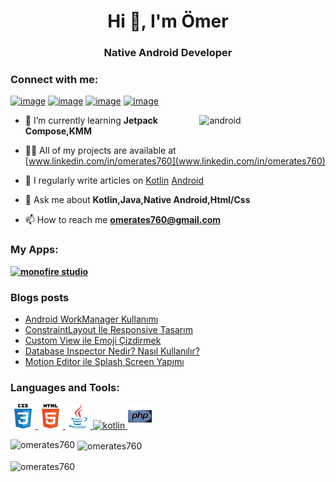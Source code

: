 <h1 align="center">Hi 👋, I'm Ömer</h1>
<h3 align="center">Native Android Developer</h3>

<h3 align="left">Connect with me:</h3>

<p align="left">
  
[![image](https://img.shields.io/badge/LinkedIn-0077B5?style=for-the-badge&logo=linkedin&logoColor=white)](https://linkedin.com/in/omerates760)
[![image](https://img.shields.io/badge/Medium-12100E?style=for-the-badge&logo=medium&logoColor=white)](https://medium.com/@omerates760)
[![image](https://img.shields.io/badge/Twitter-1DA1F2?style=for-the-badge&logo=twitter&logoColor=white)](https://twitter.com/aycekirdek_2237)
[![image](https://img.shields.io/badge/Gmail-D14836?style=for-the-badge&logo=gmail&logoColor=white)](mailto:omerates760@gmail.com)
</p>

<img width="40%" align="right" alt="android" src="https://c.tenor.com/cdu8MIU0Mq0AAAAC/android-google-happy-google.gif" />


- 🌱 I’m currently learning **Jetpack Compose,KMM**

- 👨‍💻 All of my projects are available at [www.linkedin.com/in/omerates760](www.linkedin.com/in/omerates760)

- 📝 I regularly write articles on [Kotlin](https://kotlinlang.org/) [Android](https://developer.android.com/)

- 💬 Ask me about **Kotlin,Java,Native Android,Html/Css**

- 📫 How to reach me **omerates760@gmail.com**

<h3 align="left">My Apps:</h3>

<a href="https://play.google.com/store/apps/dev?id=6557534132091603774" target="_blank" style="font-weight:bold"><img src="https://cdn.iconscout.com/icon/free/png-256/google-169-189833.png" alt="monofire studio" /></a></br>

### Blogs posts
<!-- BLOG-POST-LIST:START -->
- [Android WorkManager Kullanımı](https://omerates760.medium.com/android-workmanager-kullan%C4%B1m%C4%B1-d427464418c7)
- [ConstraintLayout İle Responsive Tasarım](https://omerates760.medium.com/constraintlayout-i%CC%87le-responsive-tasar%C4%B1m-2a1eb2004201)
- [Custom View ile Emoji Çizdirmek](https://omerates760.medium.com/custom-view-ile-emoji-%C3%A7izdirmek-10f8b7a1676a)
- [Database Inspector Nedir? Nasıl Kullanılır?](https://medium.com/gdg-istanbul/database-i%CC%87nspector-nedir-nas%C4%B1l-kullan%C4%B1l%C4%B1r-10d8eb8845bb)
- [Motion Editor ile Splash Screen Yapımı](https://medium.com/hardwareandro/motion-editor-ile-splash-screen-yap%C4%B1m%C4%B1-440a77181301)

<!-- BLOG-POST-LIST:END -->

<h3 align="left">Languages and Tools:</h3>
<p align="left"> <a href="https://www.w3schools.com/css/" target="_blank"> <img src="https://raw.githubusercontent.com/devicons/devicon/master/icons/css3/css3-original-wordmark.svg" alt="css3" width="40" height="40"/> </a> <a href="https://www.w3.org/html/" target="_blank"> <img src="https://raw.githubusercontent.com/devicons/devicon/master/icons/html5/html5-original-wordmark.svg" alt="html5" width="40" height="40"/> </a> <a href="https://www.java.com" target="_blank"> <img src="https://raw.githubusercontent.com/devicons/devicon/master/icons/java/java-original.svg" alt="java" width="40" height="40"/> </a> <a href="https://kotlinlang.org" target="_blank"> <img src="https://www.vectorlogo.zone/logos/kotlinlang/kotlinlang-icon.svg" alt="kotlin" width="40" height="40"/> </a> <a href="https://www.php.net" target="_blank"> <img src="https://raw.githubusercontent.com/devicons/devicon/master/icons/php/php-original.svg" alt="php" width="40" height="40"/> </a> </p>

<p><img align="left" src="https://github-readme-stats.vercel.app/api/top-langs?username=omerates760&show_icons=true&locale=en&layout=compact" alt="omerates760" /></p>

<p>&nbsp;<img align="center" src="https://github-readme-stats.vercel.app/api?username=omerates760&show_icons=true&locale=en" alt="omerates760" /></p>

<p><img align="center" src="https://github-readme-streak-stats.herokuapp.com/?user=omerates760&" alt="omerates760" /></p>
